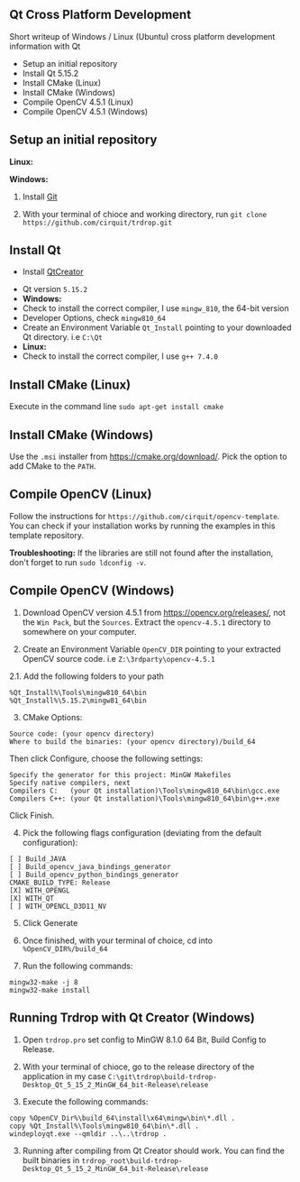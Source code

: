 ## Qt Cross Platform Development

Short writeup of Windows / Linux (Ubuntu) cross platform development information with Qt

* Setup an initial repository
* Install Qt 5.15.2
* Install CMake (Linux)
* Install CMake (Windows)
* Compile OpenCV 4.5.1 (Linux)
* Compile OpenCV 4.5.1 (Windows)
<!-- we're only using qimage save, comment these for now
* Install FFmpeg (Linux)
* Install FFmpeg (Windows)
-->
## Setup an initial repository

**Linux:**

**Windows:**

1. Install [Git](https://git-scm.com/download/win)

2. With your terminal of chioce and working directory, run `git clone https://github.com/cirquit/trdrop.git`

## Install Qt

* Install [QtCreator](https://www.qt.io/download#)
 - Qt version `5.15.2`
 - **Windows:**
 - Check to install the correct compiler, I use `mingw_810`, the 64-bit version 
 - Developer Options, check `mingw810_64`
 - Create an Environment Variable `Qt_Install` pointing to your downloaded Qt directory. i.e `C:\Qt`
 - **Linux:**
 - Check to install the correct compiler, I use `g++ 7.4.0`

## Install CMake (Linux)

Execute in the command line `sudo apt-get install cmake`

## Install CMake (Windows)

Use the `.msi` installer from https://cmake.org/download/. Pick the option to add CMake to the `PATH`.

## Compile OpenCV (Linux)

Follow the instructions for `https://github.com/cirquit/opencv-template`. You can check if your installation works by running the examples in this template repository.

**Troubleshooting:** If the libraries are still not found after the installation, don't forget to run `sudo ldconfig -v`.

## Compile OpenCV (Windows)

1. Download OpenCV version 4.5.1 from https://opencv.org/releases/, not the `Win Pack`, but the `Sources`. Extract the `opencv-4.5.1` directory to somewhere on your computer.

2. Create an Environment Variable `OpenCV_DIR` pointing to your extracted OpenCV source code. i.e `Z:\3rdparty\opencv-4.5.1`

2.1. Add the following folders to your path

```
%Qt_Install%\Tools\mingw810_64\bin
%Qt_Install%\5.15.2\mingw81_64\bin
```

3. CMake Options:

```
Source code: (your opencv directory)
Where to build the binaries: (your opencv directory)/build_64
```

Then click Configure, choose the following settings:

```
Specify the generator for this project: MinGW Makefiles
Specify native compilers, next
Compilers C:   (your Qt installation)\Tools\mingw810_64\bin\gcc.exe
Compilers C++: (your Qt installation)\Tools\mingw810_64\bin\g++.exe
```

Click Finish.

4. Pick the following flags configuration (deviating from the default configuration):

```
[ ] Build_JAVA
[ ] Build_opencv_java_bindings_generator
[ ] Build_opencv_python_bindings_generator
CMAKE_BUILD_TYPE: Release
[X] WITH_OPENGL
[X] WITH_QT
[ ] WITH_OPENCL_D3D11_NV
```

5. Click Generate

6. Once finished, with your terminal of choice, cd into `%OpenCV_DIR%/build_64`

7. Run the following commands:

```
mingw32-make -j 8
mingw32-make install
```

## Running Trdrop with Qt Creator (Windows)

1. Open `trdrop.pro` set config to MinGW 8.1.0 64 Bit, Build Config to Release.

2. With your terminal of chioce, go to the release directory of the application in my case `C:\git\trdrop\build-trdrop-Desktop_Qt_5_15_2_MinGW_64_bit-Release\release`

2. Execute the following commands:

```
copy %OpenCV_Dir%\build_64\install\x64\mingw\bin\*.dll .
copy %Qt_Install%\Tools\mingw810_64\bin\*.dll .
windeployqt.exe --qmldir ..\..\trdrop .
```

3. Running after compiling from Qt Creator should work. You can find the built binaries in `trdrop_root\build-trdrop-Desktop_Qt_5_15_2_MinGW_64_bit-Release\release`
